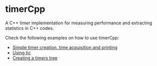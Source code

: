 timerCpp
=======

A C++ timer implementation for measuring performance and extracting statistics in C++ codes.

Check the following examples on how to use timerCpp:

* [Simple timer creation, time acquisition and printing](https://github.com/etsardou/timerCpp/wiki/Simple-timer-creation)
* [Using tic](https://github.com/etsardou/timerCpp/wiki/Using-tic)
* [Creating a timers tree](https://github.com/etsardou/timerCpp/wiki/Timers-tree)
